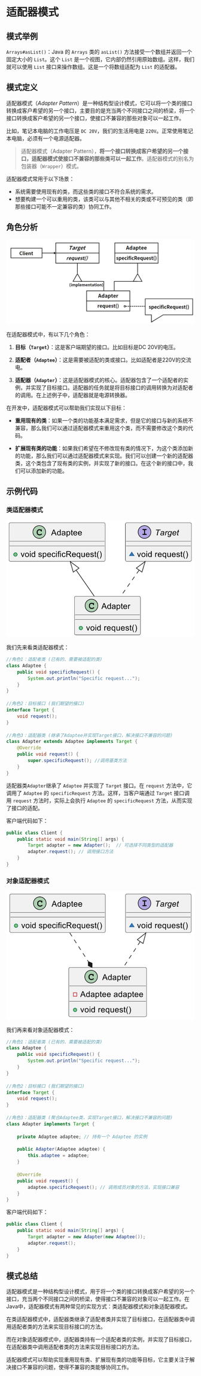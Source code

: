 # 适配器模式

## 模式举例

`Arrays#asList()`：Java 的 `Arrays` 类的 `asList()` 方法接受一个数组并返回一个固定大小的 `List`。这个 `List` 是一个视图，它内部仍然引用原始数组。这样，我们就可以使用 `List` 接口来操作数组。这是一个将数组适配为 `List` 的适配器。

## 模式定义

适配器模式（*Adapter Pattern*）是一种结构型设计模式，它可以将一个类的接口转换成客户希望的另一个接口，主要目的是充当两个不同接口之间的桥梁，将一个接口转换成客户希望的另一个接口，使接口不兼容的那些对象可以一起工作。

比如，笔记本电脑的工作电压是 `DC 20V`，我们的生活用电是 `220V`。正常使用笔记本电脑，必须有一个电源适配器。

> 适配器模式（Adapter Pattern），**将一个接口转换成客户希望的另一个接口，适配器模式使接口不兼容的那些类可以一起工作**。适配器模式的别名为包装器（`Wrapper`）模式。

适配器模式常用于以下场景：

- 系统需要使用现有的类，而这些类的接口不符合系统的需求。
- 想要构建一个可以重用的类，该类可以与其他不相关的类或不可预见的类（即那些接口可能不一定兼容的类）协同工作。

## 角色分析

![img](images/02_适配器模式/ea3ed016429ba85226bb10268dfe4c18.png)

在适配器模式中，有以下几个角色：

1. **目标（`Target`）**：这是客户端期望的接口。比如目标是DC 20V的电压。

2. **适配者（`Adaptee`）**：这是需要被适配的类或接口。比如适配者是220V的交流电。

3. **适配器（`Adapter`）**：这是适配器模式的核心。适配器包含了一个适配者的实例，并实现了目标接口。适配器的任务就是将目标接口的调用转换为对适配者的调用。在上述例子中，适配器就是电源转换器。

在开发中，适配器模式可以帮助我们实现以下目标：

- **重用现有的类**：如果一个类的功能基本满足需求，但是它的接口与新的系统不兼容，那么我们可以通过适配器模式来重用这个类，而不需要修改这个类的代码。

- **扩展现有类的功能**：如果我们希望在不修改现有类的情况下，为这个类添加新的功能，那么我们可以通过适配器模式来实现。我们可以创建一个新的适配器类，这个类包含了现有类的实例，并实现了新的接口。在这个新的接口中，我们可以添加新的功能。

## 示例代码

### 类适配器模式

![image-20240320142124150](images/02_适配器模式/image-20240320142124150.png)

我们先来看类适配器模式：

```java
//角色1：适配者类 (已有的、需要被适配的类)
class Adaptee {
    public void specificRequest() {
        System.out.println("Specific request...");
    }
}

//角色2：目标接口 (我们期望的接口)
interface Target {
    void request();
}

//角色3：适配器类 (继承了Adaptee并实现Target接口，解决接口不兼容的问题)
class Adapter extends Adaptee implements Target {
	@Override
	public void request() {
		super.specificRequest(); //调用基类方法
	}
}
```

适配器类`Adapter`继承了 `Adaptee` 并实现了 `Target` 接口。在 `request` 方法中，它调用了 `Adaptee` 的 `specificRequest` 方法。这样，当客户端通过 `Target` 接口调用 `request` 方法时，实际上会执行 `Adaptee` 的 `specificRequest` 方法，从而实现了接口的适配。

客户端代码如下：

```java
public class Client {
	public static void main(String[] args) {
		Target adapter = new Adapter();  // 可选择不同类型的适配器
		adapter.request(); // 调用接口方法
	}
}
```

### 对象适配器模式

![image-20240320145217836](images/02_适配器模式/image-20240320145217836.png)

我们再来看对象适配器模式：

```java
//角色1：适配者类 (已有的、需要被适配的类)
class Adaptee {
	public void specificRequest() {
		System.out.println("Specific request...");
	}
}

//角色2：目标接口 (我们期望的接口)
interface Target {
	void request();
}

//角色3：适配器类 (聚合Adaptee类，实现Target接口，解决接口不兼容的问题)
class Adapter implements Target {
    
	private Adaptee adaptee; // 持有一个 Adaptee 的实例

	public Adapter(Adaptee adaptee) {
		this.adaptee = adaptee;
	}

	@Override
	public void request() {
		adaptee.specificRequest(); // 调用成员对象的方法，实现接口兼容
	}
}
```

客户端代码如下：

```java
public class Client {
	public static void main(String[] args) {
		Target adapter = new Adapter(new Adaptee());
		adapter.request();
	}
}
```

## 模式总结

适配器模式是一种结构型设计模式，用于将一个类的接口转换成客户希望的另一个接口，充当两个不同接口之间的桥梁，使得接口不兼容的对象可以一起工作。在Java中，适配器模式有两种常见的实现方式：类适配器模式和对象适配器模式。

在类适配器模式中，适配器类继承了适配者类并实现了目标接口，在适配器类中调用适配者类的方法来实现目标接口的方法。

而在对象适配器模式中，适配器类持有一个适配者类的实例，并实现了目标接口，在适配器类中调用适配者类的方法来实现目标接口的方法。

适配器模式可以帮助实现重用现有类、扩展现有类的功能等目标，它主要关注于解决接口不兼容的问题，使得不兼容的类能够协同工作。